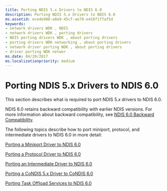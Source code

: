 ```yaml
---
title: Porting NDIS 5.x Drivers to NDIS 6.0
description: Porting NDIS 5.x Drivers to NDIS 6.0
ms.assetid: ecede980-a8e9-45cf-ae70-e416f1f7af5d
keywords:
- network drivers WDK , NDIS
- network drivers WDK , porting drivers
- NDIS porting drivers WDK , about porting drivers
- porting drivers WDK networking , about porting drivers
- network driver porting WDK , about porting drivers
- driver porting WDK networ
ms.date: 04/20/2017
ms.localizationpriority: medium
---
```


# Porting NDIS 5.x Drivers to NDIS 6.0





This section describes what is required to port NDIS 5.*x* drivers to NDIS 6.0.

NDIS 6.0 retains backward compatibility with earlier NDIS versions. For more information about backward compatibility, see [NDIS 6.0 Backward Compatibility](ndis-6-0-backward-compatibility.md).

The following topics describe how to port miniport, protocol, and intermediate drivers to NDIS 6.0 in more detail:

[Porting a Miniport Driver to NDIS 6.0](porting-a-miniport-driver-to-ndis-6-0.md)

[Porting a Protocol Driver to NDIS 6.0](porting-a-protocol-driver-to-ndis-6-0.md)

[Porting an Intermediate Driver to NDIS 6.0](porting-an-intermediate-driver-to-ndis-6-0.md)

[Porting a CoNDIS 5.x Driver to CoNDIS 6.0](porting-a-condis-5-x-driver-to-condis-6-0.md)

[Porting Task Offload Services to NDIS 6.0](porting-task-offload-services-to-ndis-6-0.md)

 

 





